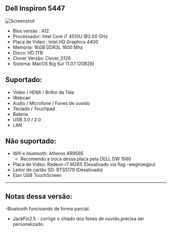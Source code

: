 ## Dell Inspiron 5447

![Screenshot](colocar)

- Bios versão :  A12
- Processador: Intel Core i7 4510U @2.00 GHz
- Placa de Video : Intel HD  Graphics 4400
- Memoria: 16GB DDR3L 1600 Mhz
- Disco: HD 1TB 
- Clover Versão: Clover_5126 
- Sistema:  MacOS Big Sur 11.0.1 (20B28)

## Suportado:

- Video / HDMI / Brilho da Tela
- Webcan
- Audio / Microfone / Fones de ouvido
- Teclado / Touchpad 
- Bateria
- USB 3.0 / 2.0
- LAN

## Não suportado:

- Wifi e bluetooth: Atheros AR9565
    - Recomendo a troca dessa placa pela  DELL DW 1560
- Placa de Video: Radeon r7 M265 (Desativado via flag -wegnoegpu) 
- Leitor de cartão SD: RTS5179 (Desativado) 
- Elan USB TouchScreen



-------------------
## Notas dessa versão:
-Bluetooth funcioando de forma parcial.
- JackFix2.5 - corrige o chiado dos fones de ouvido,precisa ser personalizado.
